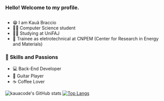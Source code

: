 ### Hello! Welcome to my profile. 
##

- 😁 I am Kauã Braccio
- 👨‍💻 Computer Science student
- 👨‍🎓 Studying at UniFAJ
- 🫡 Trainee as eletrotechnical at CNPEM (Center for Research in Energy and Materials)

### 🤖 Skills and Passions

- 💻 Back-End Developer
- 🎸 Guitar Player
- ☕ Coffee Lover

![kauacode's GitHub stats](https://github-readme-stats.vercel.app/api?username=kauacode&show_icons=true&theme=material-palenight)
[![Top Langs](https://github-readme-stats.vercel.app/api/top-langs/?username=kauacode&theme=material-palenight)](https://github.com/kauacode/github-readme-stats)

  
